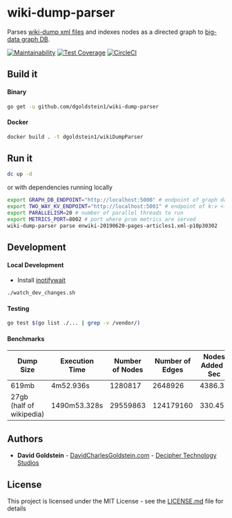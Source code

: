 # wiki-dump-parser

Parses [wiki-dump xml files](https://dumps.wikimedia.org/enwiki/) and indexes nodes as a directed graph to [big-data graph DB](https://github.com/dgoldstein1/graphApi).

[![Maintainability]()]()
[![Test Coverage]()]()
[![CircleCI]()]()

## Build it

#### Binary

```sh
go get -u github.com/dgoldstein1/wiki-dump-parser
```

#### Docker
```sh
docker build . -t dgoldstein1/wikiDumpParser
```

## Run it

```sh
dc up -d
```

or with dependencies running locally

```sh
export GRAPH_DB_ENDPOINT="http://localhost:5000" # endpoint of graph database
export TWO_WAY_KV_ENDPOINT="http://localhost:5001" # endpoint of k:v <-> v:k lookup metadata db
export PARALLELISM=20 # number of parallel threads to run
export METRICS_PORT=8002 # port where prom metrics are served
wiki-dump-parser parse enwiki-20190620-pages-articles1.xml-p10p30302 
```


## Development

#### Local Development

- Install [inotifywait](https://linux.die.net/man/1/inotifywait)
```sh
./watch_dev_changes.sh
```

#### Testing

```sh
go test $(go list ./... | grep -v /vendor/)
```

#### Benchmarks

| Dump Size                    | Execution Time | Number of Nodes | Number of Edges | Nodes Added / Sec |
|------------------------------|----------------|-----------------|-----------------|-------------------|
| 619mb                        | 4m52.936s      | 1280817         | 2648926         | 4386.35           |
| 27gb (half of wikipedia)     | 1490m53.328s   | 29559863        | 124179160       | 330.45            |


## Authors

* **David Goldstein** - [DavidCharlesGoldstein.com](http://www.davidcharlesgoldstein.com/?github-wiki-dump-parser) - [Decipher Technology Studios](http://deciphernow.com/)

## License

This project is licensed under the MIT License - see the [LICENSE.md](LICENSE.md) file for details
